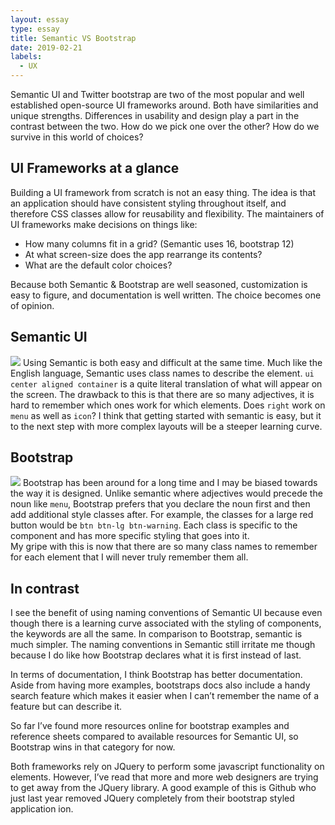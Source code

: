 ```yaml
---
layout: essay
type: essay
title: Semantic VS Bootstrap
date: 2019-02-21
labels:
  - UX
---
```


Semantic UI and Twitter bootstrap are two of the most popular and well established open-source UI frameworks around.  Both have similarities and unique strengths.  Differences in usability and design play a part in the contrast between the two. How do we pick one over the other? How do we survive in this world of choices?

## UI Frameworks at a glance
Building a UI framework from scratch is not an easy thing. The idea is that an application should have consistent styling throughout itself, and therefore CSS classes allow for reusability and flexibility.  The maintainers of UI frameworks make decisions on things like:
* How many columns fit in a grid?  (Semantic uses 16, bootstrap 12)
* At what screen-size does the app rearrange its contents?
* What are the default color choices?

Because both Semantic & Bootstrap are well seasoned, customization is easy to figure, and documentation is well written. The choice  becomes one of opinion. 

## Semantic UI
![](https://encrypted-tbn0.gstatic.com/images?q=tbn:ANd9GcTo8zvpLzusOWyUJT7G8PeAOL0VkSRwq7AmxYCQ-TsTvJMZSa2JdQ)
Using Semantic  is both easy and difficult at the same time.  Much like the English language, Semantic uses class names to describe the element. 
`ui center aligned container`  is a quite literal translation of what will appear on the screen.  The drawback to this is that there are so many adjectives, it is hard to remember which ones work for which elements. Does `right` work on `menu`  as well as  `icon`?  I think that getting started with semantic is easy, but it to the next step with more complex layouts will be a steeper learning curve. 

## Bootstrap
![](https://dab1nmslvvntp.cloudfront.net/wp-content/uploads/2018/04/1525068825bootstrap-logo-png-logo-228.png)
Bootstrap has been around for a long time and I may be biased towards the way it is designed. Unlike semantic where adjectives would precede the noun like `menu`, Bootstrap prefers that you declare the noun first and then add additional style classes after.   For example,  the classes for a large red button would be `btn btn-lg btn-warning`.  Each class is specific to the component and has more specific styling that goes into it.  
My gripe with this is now that there are so many class names to remember for each element that I will never truly remember them all.  

## In contrast
I see the benefit of using naming conventions of Semantic UI because even though there is a learning curve associated with the styling of components,  the keywords are all the same. In comparison to Bootstrap, semantic is much simpler. The naming conventions in Semantic still irritate me though because I do like how Bootstrap declares what it is first instead of last. 

In terms of documentation, I think Bootstrap has better documentation.  Aside from having more examples, bootstraps docs also include a handy search feature which makes it easier when I can’t remember the name of a feature but can describe it. 

So far I’ve found more resources online for bootstrap examples and reference sheets compared to available resources for Semantic UI, so Bootstrap wins in that category for now. 

Both frameworks rely on JQuery to perform some javascript functionality on elements.  However, I’ve read that more and more web designers are trying to get away from the JQuery library.  A good example of this is Github who just last year removed JQuery completely from their bootstrap styled application ion. 
